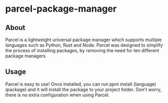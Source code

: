 # parcel-package-manager

## About
Parcel is a lightweight universal package manager which supports multiple languages such as Python, Rust and Node.
Parcel was designed to simplify the process of installing packages, by removing the need for ten different package managers

## Usage
Parcel is easy to use! Once installed, you can run ppm install (language) (package) and it will install the package to your project folder. Don't worry, there is no extra configuration when using Parcel.

